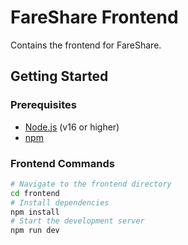 # FareShare Frontend

Contains the frontend for FareShare.

## Getting Started

### Prerequisites

- [Node.js](https://nodejs.org/) (v16 or higher)
- [npm](https://www.npmjs.com/)

### Frontend Commands

```bash
# Navigate to the frontend directory
cd frontend
# Install dependencies
npm install
# Start the development server
npm run dev
```
